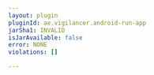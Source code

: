 ```yaml
---
layout: plugin
pluginId: ae.vigilancer.android-run-app
jarSha1: INVALID
isJarAvailable: false
error: NONE
violations: []

---
```

